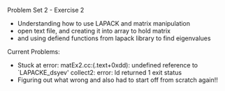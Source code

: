 Problem Set 2 - Exercise 2
- Understanding how to use LAPACK and matrix manipulation
- open text file, and creating it into array to hold matrix
- and using defiend functions from lapack library to find eigenvalues

Current Problems:
- Stuck at error: matEx2.cc:(.text+0xdd): undefined reference to `LAPACKE_dsyev' collect2: error: ld returned 1 exit status
- Figuring out what wrong and also had to start off from scratch again!!
